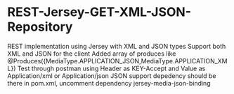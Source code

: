 # REST-Jersey-GET-XML-JSON-Repository
REST implementation using Jersey with XML and JSON types
Support both XML and JSON for the client
Added array of produces like @Produces({MediaType.APPLICATION_JSON,MediaType.APPLICATION_XML})
Test through postman using Header as KEY-Accept and Value as Application/xml or Application/json
JSON support depedency should be there in pom.xml, uncomment dependency jersey-media-json-binding
